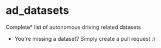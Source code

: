 # ad_datasets
Complete* list of autonomous driving related datasets

* You're missing a dataset? Simply create a pull request :)
